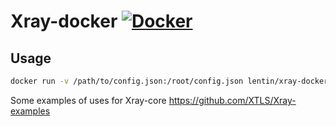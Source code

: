 # Xray-docker [![Docker](https://github.com/codexss/Xray-docker/actions/workflows/docker-publish.yml/badge.svg)](https://github.com/codexss/Xray-docker/actions/workflows/docker-publish.yml)
## Usage
```bash
docker run -v /path/to/config.json:/root/config.json lentin/xray-docker
```
Some examples of uses for Xray-core https://github.com/XTLS/Xray-examples